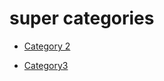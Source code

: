 # super categories


 - [Category 2](../super%20categories/Category%202.md)
    
 - [Category3](../super%20categories/Category3.md)
    
